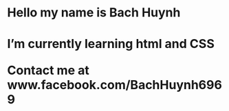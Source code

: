 <!DOCTYPE html>
<head>
  <h1>Hello my name is Bach Huynh<h1/>
<head/> 
 
<body>
  <p>I’m currently learning html and CSS<p/>
  <p>Contact me at <a>www.facebook.com/BachHuynh6969<a/><p/>
<body/>
<!---
BachxHuynh/BachxHuynh is a ✨ special ✨ repository because its `README.md` (this file) appears on your GitHub profile.
You can click the Preview link to take a look at your changes.
--->
